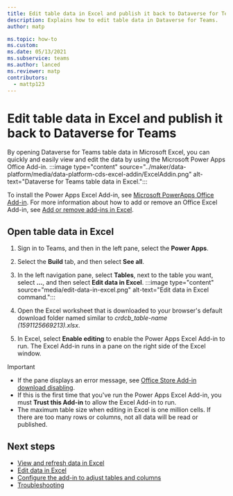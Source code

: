 ```yaml
---
title: Edit table data in Excel and publish it back to Dataverse for Teams | Microsoft Docs
description: Explains how to edit table data in Dataverse for Teams.
author: matp

ms.topic: how-to
ms.custom: 
ms.date: 05/13/2021
ms.subservice: teams
ms.author: lanced
ms.reviewer: matp
contributors:
  - mattp123
---
```


# Edit table data in Excel and publish it back to Dataverse for Teams

By opening Dataverse for Teams table data in Microsoft Excel, you can quickly and easily view and edit the data by using the Microsoft Power Apps Office Add-in.
:::image type="content" source="../maker/data-platform/media/data-platform-cds-excel-addin/ExcelAddin.png" alt-text="Dataverse for Teams table data in Excel.":::

To install the Power Apps Excel Add-in, see [Microsoft PowerApps Office Add-in](https://appsource.microsoft.com/product/office/WA104380330?tab=Overview). For more information about how to add or remove an Office Excel Add-in, see [Add or remove add-ins in Excel](https://support.office.com/article/add-or-remove-add-ins-in-excel-0af570c4-5cf3-4fa9-9b88-403625a0b460).

## Open table data in Excel

1. Sign in to Teams, and then in the left pane, select the **Power Apps**.
1. Select the **Build** tab, and then select **See all**.
1. In the left navigation pane, select **Tables**, next to the table you want, select **…**, and then select **Edit data in Excel**.
   :::image type="content" source="media/edit-data-in-excel.png" alt-text="Edit data in Excel command.":::

1. Open the Excel worksheet that is downloaded to your browser's default download folder named similar to *crdcb_table-name (1591125669213).xlsx*.
1. In Excel, select **Enable editing** to enable the Power Apps Excel Add-in to run. The Excel Add-in runs in a pane on the right side of the Excel window.

> [!IMPORTANT]
> - If the pane displays an error message, see [Office Store Add-in download disabling](../maker/data-platform/data-platform-excel-addin.md#office-store-add-in-download-disabling).
> - If this is the first time that you've run the Power Apps Excel Add-in, you must **Trust this Add-in** to allow the Excel Add-in to run.
> - The maximum table size when editing in Excel is one million cells. If there are too many rows or columns, not all data will be read or published.

## Next steps
- [View and refresh data in Excel](../maker/data-platform/data-platform-excel-addin.md#view-and-refresh-data-in-excel)
- [Edit data in Excel](../maker/data-platform/data-platform-excel-addin.md#edit-data-in-excel)
- [Configure the add-in to adjust tables and columns](../maker/data-platform/data-platform-excel-addin.md#configure-the-add-in-to-adjust-tables-and-columns)
- [Troubleshooting](../maker/data-platform/data-platform-excel-addin.md#troubleshooting)
